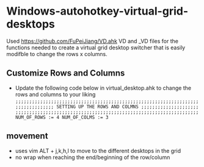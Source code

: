 # Windows-autohotkey-virtual-grid-desktops

Used https://github.com/FuPeiJiang/VD.ahk VD and _VD files for the functions needed to create a virtual grid desktop switcher that is easily modifble to change the rows x columns.

## Customize Rows and Columns
- Update the following code below in virtual_desktop.ahk to change the rows and columns to your liking
`
;;;;;;;;;;;;;;;;;;;;;;;;;;;;;;;;;;;;;;;;;;;;;;;;;;;;;;;;;;;;;;;;;;;
;;;;;;;;;;;;;; SETTING UP THE ROWS AND COLMNS ;;;;;;;;;;;;;;;;;;;;;
;;;;;;;;;;;;;;;;;;;;;;;;;;;;;;;;;;;;;;;;;;;;;;;;;;;;;;;;;;;;;;;;;;;
NUM_OF_ROWS := 4
NUM_OF_COLMS := 3
`

## movement
- uses vim ALT + j,k,h,l to move to the different desktops in the grid
- no wrap when reaching the end/beginning of the row/column


